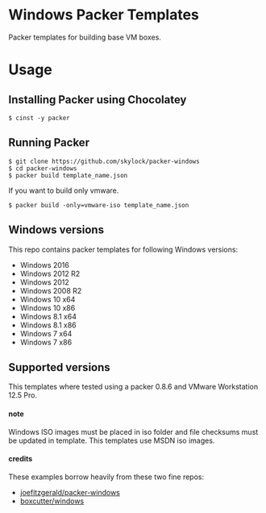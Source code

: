 Windows Packer Templates
==========================

Packer templates for building base VM boxes.

Usage
=====

Installing Packer using Chocolatey
----------------------------------

    $ cinst -y packer

Running Packer
--------------

    $ git clone https://github.com/skylock/packer-windows
    $ cd packer-windows
    $ packer build template_name.json

If you want to build only vmware.

    $ packer build -only=vmware-iso template_name.json

Windows versions
-----------------

This repo contains packer templates for following Windows versions:

- Windows 2016
- Windows 2012 R2
- Windows 2012
- Windows 2008 R2
- Windows 10 x64
- Windows 10 x86
- Windows 8.1 x64
- Windows 8.1 x86
- Windows 7 x64
- Windows 7 x86


Supported versions
------------------

This templates where tested using a packer 0.8.6 and VMware Workstation 12.5 Pro.

#### note
Windows ISO images must be placed in iso folder and file checksums must be updated in template.
This templates use MSDN iso images.

#### credits
These examples borrow heavily from these two fine repos:

- [joefitzgerald/packer-windows](https://github.com/joefitzgerald/packer-windows)
- [boxcutter/windows](https://github.com/boxcutter/windows)